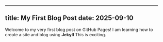 ----
title: My First Blog Post
date: 2025-09-10
----
Welcome to my very first blog post on GitHub Pages!
I am learning how to create a site and blog using **Jekyll**
This is exciting.
